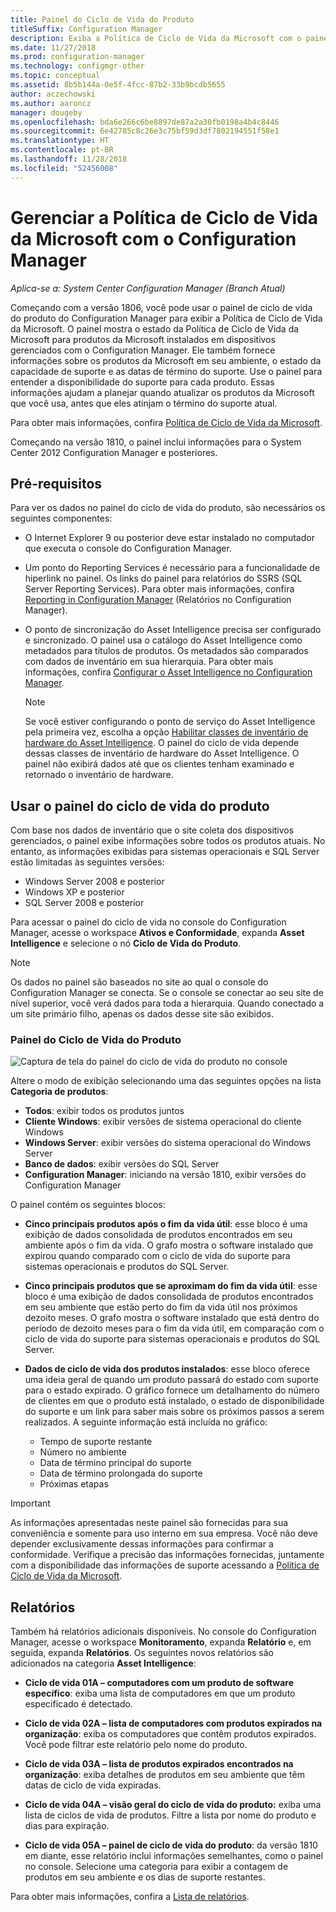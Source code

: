```yaml
---
title: Painel do Ciclo de Vida do Produto
titleSuffix: Configuration Manager
description: Exiba a Política de Ciclo de Vida da Microsoft com o painel de ciclo de vida do produto no Configuration Manager.
ms.date: 11/27/2018
ms.prod: configuration-manager
ms.technology: configmgr-other
ms.topic: conceptual
ms.assetid: 8b5b144a-0e5f-4fcc-87b2-33b9bcdb5655
author: aczechowski
ms.author: aaroncz
manager: dougeby
ms.openlocfilehash: bda6e266c6be8897de87a2a30fb0198a4b4c8446
ms.sourcegitcommit: 6e42785c8c26e3c75bf59d3df7802194551f58e1
ms.translationtype: HT
ms.contentlocale: pt-BR
ms.lasthandoff: 11/28/2018
ms.locfileid: "52456008"
---
```

# <a name="manage-microsoft-lifecycle-policy-with-configuration-manager"></a>Gerenciar a Política de Ciclo de Vida da Microsoft com o Configuration Manager

*Aplica-se a: System Center Configuration Manager (Branch Atual)*

Começando com a versão 1806, você pode usar o painel de ciclo de vida do produto do Configuration Manager para exibir a Política de Ciclo de Vida da Microsoft. O painel mostra o estado da Política de Ciclo de Vida da Microsoft para produtos da Microsoft instalados em dispositivos gerenciados com o Configuration Manager. Ele também fornece informações sobre os produtos da Microsoft em seu ambiente, o estado da capacidade de suporte e as datas de término do suporte. Use o painel para entender a disponibilidade do suporte para cada produto. Essas informações ajudam a planejar quando atualizar os produtos da Microsoft que você usa, antes que eles atinjam o término do suporte atual.  

Para obter mais informações, confira [Política de Ciclo de Vida da Microsoft](https://support.microsoft.com/lifecycle).

Começando na versão 1810, o painel inclui informações para o System Center 2012 Configuration Manager e posteriores.<!--1358702-->  



## <a name="prerequisites"></a>Pré-requisitos 

 Para ver os dados no painel do ciclo de vida do produto, são necessários os seguintes componentes:  

- O Internet Explorer 9 ou posterior deve estar instalado no computador que executa o console do Configuration Manager.  

- Um ponto do Reporting Services é necessário para a funcionalidade de hiperlink no painel. Os links do painel para relatórios do SSRS (SQL Server Reporting Services). Para obter mais informações, confira [Reporting in Configuration Manager](/sccm/core/servers/manage/reporting) (Relatórios no Configuration Manager).  

- O ponto de sincronização do Asset Intelligence precisa ser configurado e sincronizado. O painel usa o catálogo do Asset Intelligence como metadados para títulos de produtos. Os metadados são comparados com dados de inventário em sua hierarquia. Para obter mais informações, confira [Configurar o Asset Intelligence no Configuration Manager](/sccm/core/clients/manage/asset-intelligence/configuring-asset-intelligence).  

     > [!NOTE]  
     > Se você estiver configurando o ponto de serviço do Asset Intelligence pela primeira vez, escolha a opção [Habilitar classes de inventário de hardware do Asset Intelligence](/sccm/core/clients/manage/asset-intelligence/configuring-asset-intelligence#BKMK_EnableAssetIntelligence). O painel do ciclo de vida depende dessas classes de inventário de hardware do Asset Intelligence. O painel não exibirá dados até que os clientes tenham examinado e retornado o inventário de hardware.  



## <a name="use-the-product-lifecycle-dashboard"></a>Usar o painel do ciclo de vida do produto

Com base nos dados de inventário que o site coleta dos dispositivos gerenciados, o painel exibe informações sobre todos os produtos atuais. No entanto, as informações exibidas para sistemas operacionais e SQL Server estão limitadas às seguintes versões:

- Windows Server 2008 e posterior
- Windows XP e posterior
- SQL Server 2008 e posterior

Para acessar o painel do ciclo de vida no console do Configuration Manager, acesse o workspace **Ativos e Conformidade**, expanda **Asset Intelligence** e selecione o nó **Ciclo de Vida do Produto**.

> [!NOTE]  
> Os dados no painel são baseados no site ao qual o console do Configuration Manager se conecta. Se o console se conectar ao seu site de nível superior, você verá dados para toda a hierarquia. Quando conectado a um site primário filho, apenas os dados desse site são exibidos.

### <a name="product-lifecycle-dashboard"></a>Painel do Ciclo de Vida do Produto

![Captura de tela do painel do ciclo de vida do produto no console](media/product-lifecycle-dashboard.png)

Altere o modo de exibição selecionando uma das seguintes opções na lista **Categoria de produtos**:  
- **Todos**: exibir todos os produtos juntos  
- **Cliente Windows**: exibir versões de sistema operacional do cliente Windows  
- **Windows Server**: exibir versões do sistema operacional do Windows Server  
- **Banco de dados**: exibir versões do SQL Server  
- **Configuration Manager**: iniciando na versão 1810, exibir versões do Configuration Manager  

O painel contém os seguintes blocos:  

- **Cinco principais produtos após o fim da vida útil**: esse bloco é uma exibição de dados consolidada de produtos encontrados em seu ambiente após o fim da vida. O grafo mostra o software instalado que expirou quando comparado com o ciclo de vida do suporte para sistemas operacionais e produtos do SQL Server.  

- **Cinco principais produtos que se aproximam do fim da vida útil**: esse bloco é uma exibição de dados consolidada de produtos encontrados em seu ambiente que estão perto do fim da vida útil nos próximos dezoito meses. O grafo mostra o software instalado que está dentro do período de dezoito meses para o fim da vida útil, em comparação com o ciclo de vida do suporte para sistemas operacionais e produtos do SQL Server.  

- **Dados de ciclo de vida dos produtos instalados**: esse bloco oferece uma ideia geral de quando um produto passará do estado com suporte para o estado expirado. O gráfico fornece um detalhamento do número de clientes em que o produto está instalado, o estado de disponibilidade do suporte e um link para saber mais sobre os próximos passos a serem realizados. A seguinte informação está incluída no gráfico:     
    - Tempo de suporte restante
    - Número no ambiente 
    - Data de término principal do suporte
    - Data de término prolongada do suporte
    - Próximas etapas  

> [!IMPORTANT]  
> As informações apresentadas neste painel são fornecidas para sua conveniência e somente para uso interno em sua empresa. Você não deve depender exclusivamente dessas informações para confirmar a conformidade. Verifique a precisão das informações fornecidas, juntamente com a disponibilidade das informações de suporte acessando a [Política de Ciclo de Vida da Microsoft](https://support.microsoft.com/lifecycle).  



## <a name="reporting"></a>Relatórios

Também há relatórios adicionais disponíveis. No console do Configuration Manager, acesse o workspace **Monitoramento**, expanda **Relatório** e, em seguida, expanda **Relatórios**. Os seguintes novos relatórios são adicionados na categoria **Asset Intelligence**:  

- **Ciclo de vida 01A – computadores com um produto de software específico**: exiba uma lista de computadores em que um produto especificado é detectado.  

- **Ciclo de vida 02A – lista de computadores com produtos expirados na organização**: exiba os computadores que contêm produtos expirados. Você pode filtrar este relatório pelo nome do produto.

- **Ciclo de vida 03A – lista de produtos expirados encontrados na organização**: exiba detalhes de produtos em seu ambiente que têm datas de ciclo de vida expiradas.  

- **Ciclo de vida 04A – visão geral do ciclo de vida do produto:** exiba uma lista de ciclos de vida de produtos. Filtre a lista por nome do produto e dias para expiração.  

- **Ciclo de vida 05A – painel de ciclo de vida do produto**: da versão 1810 em diante, esse relatório inclui informações semelhantes, como o painel no console. Selecione uma categoria para exibir a contagem de produtos em seu ambiente e os dias de suporte restantes.  

Para obter mais informações, confira a [Lista de relatórios](/sccm/core/servers/manage/list-of-reports#asset-intelligence).<!--SCCMDocs issue 997-->  
